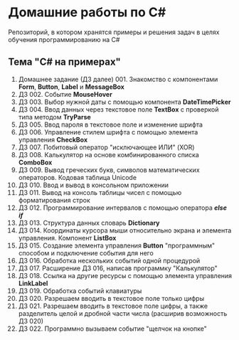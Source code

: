 # Домашние работы по C#
Репозиторий, в котором хранятся примеры и решения задач в целях обучения программированию на C#

## Тема "C# на примерах"

1. Домашнее задание (ДЗ далее) 001. Знакомство с компонентами **Form**, **Button**, **Label** и **MessageBox**
2. ДЗ 002. Событие **MouseHover**
3. ДЗ 003. Выбор нужной даты с помощью компонента **DateTimePicker**
4. ДЗ 004. Ввод данных через текстовое поле **TextBox** с проверкой типа методом **TryParse**
5. ДЗ 005. Ввод пароля в текстовое поле и изменение шрифта
6. ДЗ 006. Управление стилем шрифта с помощью элемента управления **CheckBox**
7. ДЗ 007. Побитовый оператор "исключающее ИЛИ" (XOR)
8. ДЗ 008. Калькулятор на основе комбинированного списка **ComboBox**
9. ДЗ 009. Вывод греческих букв, символов математических операторов. Кодовая таблица Unicode
10. ДЗ 010. Ввод и вывод в консольном приложении
11. ДЗ 011. Вывод на консоль таблицы чисел с помощью форматирования строк
12. ДЗ 012. Программирование интервалов с помощью оператора ***else if***
13. ДЗ 013. Структура данных словарь **Dictionary**
14. ДЗ 014. Координаты курсора мыши относительно экрана и элемента управления. Компонент **ListBox**
15. ДЗ 015. Создание элемента управления **Button** "программным" способом и подключение события для него
16. ДЗ 016. Обработка нескольких событий одной процедурой
17. ДЗ 017. Расширение ДЗ 016, написав программку "Калькулятор"
18. ДЗ 018. Ссылка на другие ресурсы с помощью элемента управления **LinkLabel**
19. ДЗ 019. Обработка событий клавиатуры
20. ДЗ 020. Разрешаем вводить в текстовое поле только цифры
21. ДЗ 021. Разрешаем вводить в текстовое поле цифры, а также разделитель целой и дробной части числа (расширив возможность ДЗ 020)
22. ДЗ 022. Программно вызываем событие "щелчок на кнопке"